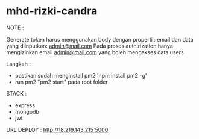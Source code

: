 # mhd-rizki-candra

NOTE :

Generate token harus menggunakan body dengan properti : email dan data yang diinputkan: admin@mail.com
Pada proses authirization hanya mengizinkan email admin@mail.com yang boleh mengakses data users

Langkah :
- pastikan sudah menginstall pm2 'npm install pm2 -g'
- run pm2 "pm2 start" pada root folder

STACK : 
- express
- mongodb
- jwt

URL DEPLOY :
http://18.219.143.215:5000